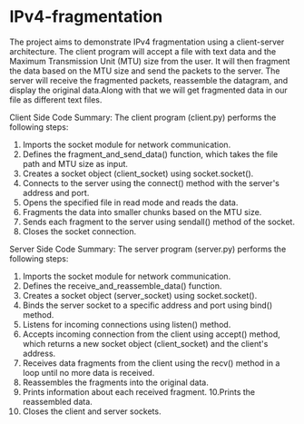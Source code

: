 # IPv4-fragmentation
The project aims to demonstrate IPv4
fragmentation using a client-server
architecture. The client program will accept a
file with text data and the Maximum
Transmission Unit (MTU) size from the user.
It will then fragment the data based on the
MTU size and send the packets to the server.
The server will receive the fragmented
packets, reassemble the datagram, and display
the original data.Along with that we will get fragmented data in our file as different text files.



Client Side Code Summary:
The client program (client.py) performs the
following steps:
1. Imports the socket module for network
communication.
2. Defines the fragment_and_send_data()
function, which takes the file path and
MTU size as input.
3. Creates a socket object (client_socket)
using socket.socket().
4. Connects to the server using the
connect() method with the server's
address and port.
5. Opens the specified file in read mode
and reads the data.
6. Fragments the data into smaller chunks
based on the MTU size.
7. Sends each fragment to the server using
sendall() method of the socket.
8. Closes the socket connection.


Server Side Code Summary:
The server program (server.py) performs the
following steps:
1. Imports the socket module for network
communication.
2. Defines the receive_and_reassemble_data()
function.
3. Creates a socket object (server_socket)
using socket.socket().
4. Binds the server socket to a specific
address and port using bind() method.
5. Listens for incoming connections using
listen() method.
6. Accepts incoming connection from the
client using accept() method, which
returns a new socket object
(client_socket) and the client's address.
7. Receives data fragments from the client
using the recv() method in a loop until
no more data is received.
8. Reassembles the fragments into the
original data.
9. Prints information about each received
fragment.
10.Prints the reassembled data.
11. Closes the client and server sockets.
